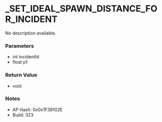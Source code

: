 # _SET_IDEAL_SPAWN_DISTANCE_FOR_INCIDENT

No description available.

### Parameters
* int incidentId
* float p1

### Return Value
* void

### Notes
* AP Hash: 0x0x1F38102E
* Build: 323

